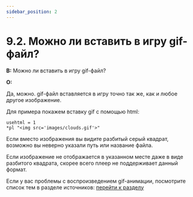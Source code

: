 ```yaml
---
sidebar_position: 2
---
```



# 9.2. Можно ли вставить в игру gif-файл?
<!-- [:faq_09_02] -->
**В:** Можно ли вставить в игру gif-файл?

**О:**

Да, можно. gif-файл вставляется в игру точно так же, как и любое другое изображение.

Для примера покажем вставку gif с помощью html:

```qsp
usehtml = 1
*pl "<img src='images/clouds.gif'>"
```

Если вместо изображения вы видите разбитый серый квадрат, возможно вы неверно указали путь или название файла.

Если изображение не отображается в указанном месте даже в виде разбитого квадрата, скорее всего плеер не поддерживает данный формат.

Если у вас проблемы с воспроизведением gif-анимации, посмотрите список тем в разделе источников: [перейти к разделу](../../links.md#92-%D0%BC%D0%BE%D0%B6%D0%BD%D0%BE-%D0%BB%D0%B8-%D0%B2%D1%81%D1%82%D0%B0%D0%B2%D0%B8%D1%82%D1%8C-%D0%B2-%D0%B8%D0%B3%D1%80%D1%83-gif-%D1%84%D0%B0%D0%B9%D0%BB)
